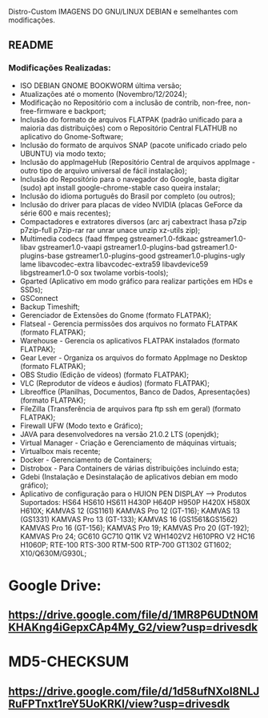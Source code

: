  Distro-Custom
IMAGENS DO GNU/LINUX DEBIAN e semelhantes com modificações.
## README
### Modificações Realizadas:
- ISO DEBIAN GNOME BOOKWORM última versão;
- Atualizações até o momento (Novembro/12/2024);
- Modificação no Repositório com a inclusão de contrib, non-free, non-free-firmware e backport;
- Inclusão do formato de arquivos FLATPAK (padrão unificado para a maioria das distribuições) com o Repositório Central FLATHUB no aplicativo do Gnome-Software;
- Inclusão do formato de arquivos SNAP (pacote unificado criado pelo UBUNTU) via modo texto;
- Inclusão do appImageHub (Repositório Central de arquivos appImage - outro tipo de arquivo universal de fácil instalação);
- Inclusão do Repositório para o navegador do Google, basta digitar (sudo) apt install google-chrome-stable caso queira instalar;
- Inclusão do idioma português do Brasil por completo (ou outros);
- Inclusão do driver para placas de vídeo NVIDIA (placas GeForce da série 600 e mais recentes);
- Compactadores e extratores diversos
    (arc arj cabextract lhasa p7zip p7zip-full p7zip-rar rar unrar unace unzip xz-utils zip);
- Multimedia codecs
    (faad ffmpeg gstreamer1.0-fdkaac gstreamer1.0-libav gstreamer1.0-vaapi gstreamer1.0-plugins-bad
    gstreamer1.0-plugins-base gstreamer1.0-plugins-good gstreamer1.0-plugins-ugly lame libavcodec-extra
    libavcodec-extra59 libavdevice59 libgstreamer1.0-0 sox twolame vorbis-tools);
- Gparted (Aplicativo em modo gráfico para realizar partições em HDs e SSDs);
- GSConnect
- Backup Timeshift;
- Gerenciador de Extensões do Gnome (formato FLATPAK);
- Flatseal - Gerencia permissões dos arquivos no formato FLATPAK (formato FLATPAK);
- Warehouse - Gerencia os aplicativos FLATPAK instalados (formato FLATPAK);
- Gear Lever - Organiza os arquivos do formato AppImage no Desktop (formato FLATPAK);
- OBS Studio (Edição de vídeos) (formato FLATPAK);
- VLC (Reprodutor de vídeos e áudios) (formato FLATPAK);
- Libreoffice (Planilhas, Documentos, Banco de Dados, Apresentações) (formato FLATPAK);
- FileZilla (Transferência de arquivos para ftp ssh em geral) (formato FLATPAK);
- Firewall UFW (Modo texto e Gráfico);
- JAVA para desenvolvedores na versão 21.0.2 LTS (openjdk);
- Virtual Manager - Criação e Gerenciamento de máquinas virtuais;
- Virtualbox mais recente;
- Docker - Gerenciamento de Containers;
- Distrobox - Para Containers de várias distribuições incluindo esta;
- Gdebi (Instalação e Desinstalação de aplicativos debian em modo gráfico);
- Aplicativo de configuração para o HUION PEN DISPLAY -->
      Produtos Suportados: HS64 HS610 HS611 H430P H640P H950P H420X H580X H610X;
          KAMVAS 12 (GS1161) KAMVAS Pro 12 (GT-116);
          KAMVAS 13 (GS1331) KAMVAS Pro 13 (GT-133);
          KAMVAS 16 (GS1561&GS1562) KAMVAS Pro 16 (GT-156);
          KAMVAS Pro 19;
          KAMVAS Pro 20 (GT-192);
          KAMVAS Pro 24;
          GC610 GC710 Q11K V2 WH1402V2 H610PRO V2 HC16 H1060P;
          RTE-100 RTS-300 RTM-500 RTP-700 GT1302 GT1602;
          X10/Q630M/G930L;
  
# Google Drive:

## https://drive.google.com/file/d/1MR8P6UDtN0MKHAKng4iGepxCAp4My_G2/view?usp=drivesdk

# MD5-CHECKSUM

## https://drive.google.com/file/d/1d58ufNXoI8NLJRuFPTnxt1reY5UoKRKl/view?usp=drivesdk
